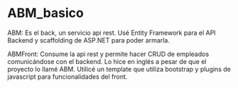 # ABM_basico

ABM: Es el back, un servicio api rest. Usé Entity Framework para el API Backend y scaffolding de ASP.NET para poder armarla.

ABMFront: Consume la api rest y permite hacer CRUD de empleados comunicándose con el backend. Lo hice en inglés a pesar de que el proyecto lo llamé ABM. Utilicé un template que utiliza bootstrap y plugins de javascript para funcionalidades del front.

